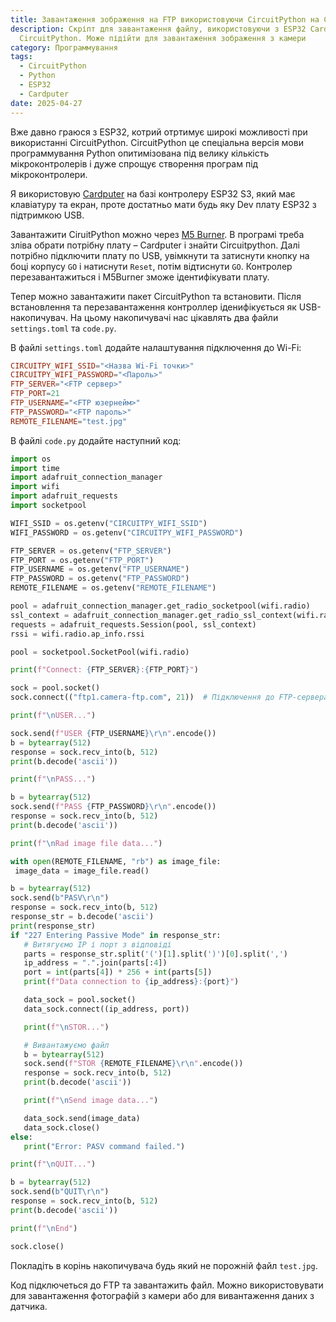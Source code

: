 ```yaml
---
title: Завантаження зображення на FTP використовуючи CircuitPython на Cardputer
description: Скріпт для завантаження файлу, використовуючи з ESP32 Cardputer і
  CircuitPython. Може підійти для завантаження зображення з камери
category: Программування
tags:
  - CircuitPython
  - Python
  - ESP32
  - Cardputer
date: 2025-04-27
---
```

Вже давно граюся з ESP32, котрий отртимує широкі можливості при використанні CircuitPython. CircuitPython це спеціальна версія мови программування Python опитимізована під велику кількість мікроконтролерів і дуже спрощує створення програм під мікроконтролери.

Я використовую [Cardputer](https://arduino.ua/prod7437-portativnii-mini-komputer-m5stack-cardputer-kit-z-m5stamps3) на базі контролеру ESP32 S3, який має клавіатуру та екран, проте достатньо мати будь яку Dev плату ESP32 з підтримкою USB.

Завантажити CiruitPython можно через [M5 Burner](https://docs.m5stack.com/en/download). В програмі треба зліва обрати потрібну плату – Cardputer і знайти Circuitpython. Далі потрібно підключити плату по USB, увімкнути та затиснути кнопку на боці корпусу `GO` і натиснути `Reset`, потім відтиснути `GO`. Контролер перезавантажиться і M5Burner зможе ідентифікувати плату.

Тепер можно завантажити пакет CircuitPython та встановити. Після встановлення та перезавантаження контроллер іденифікується як USB-накопичувач. На цьому накопичувачі нас цікавлять два файли `settings.toml` та `code.py`.

В файлі `settings.toml` додайте налаштування підключення до Wi-Fi:

```toml
CIRCUITPY_WIFI_SSID="<Назва Wi-Fi точки>"
CIRCUITPY_WIFI_PASSWORD="<Пароль>"
FTP_SERVER="<FTP сервер>"
FTP_PORT=21
FTP_USERNAME="<FTP юзернейм>"
FTP_PASSWORD="<FTP пароль>"
REMOTE_FILENAME="test.jpg"
```

 В файлі  `code.py` додайте наступний код:
 
 ```py
import os
import time
import adafruit_connection_manager
import wifi
import adafruit_requests
import socketpool

WIFI_SSID = os.getenv("CIRCUITPY_WIFI_SSID")
WIFI_PASSWORD = os.getenv("CIRCUITPY_WIFI_PASSWORD")

FTP_SERVER = os.getenv("FTP_SERVER")
FTP_PORT = os.getenv("FTP_PORT")
FTP_USERNAME = os.getenv("FTP_USERNAME")
FTP_PASSWORD = os.getenv("FTP_PASSWORD")
REMOTE_FILENAME = os.getenv("REMOTE_FILENAME")

pool = adafruit_connection_manager.get_radio_socketpool(wifi.radio)
ssl_context = adafruit_connection_manager.get_radio_ssl_context(wifi.radio)
requests = adafruit_requests.Session(pool, ssl_context)
rssi = wifi.radio.ap_info.rssi

pool = socketpool.SocketPool(wifi.radio)

print(f"Connect: {FTP_SERVER}:{FTP_PORT}")

sock = pool.socket()
sock.connect(("ftp1.camera-ftp.com", 21))  # Підключення до FTP-сервера

print(f"\nUSER...")

sock.send(f"USER {FTP_USERNAME}\r\n".encode())
b = bytearray(512)
response = sock.recv_into(b, 512)
print(b.decode('ascii'))

print(f"\nPASS...")

b = bytearray(512)
sock.send(f"PASS {FTP_PASSWORD}\r\n".encode())
response = sock.recv_into(b, 512)
print(b.decode('ascii'))

print(f"\nRad image file data...")

with open(REMOTE_FILENAME, "rb") as image_file:
  image_data = image_file.read()

b = bytearray(512)
sock.send(b"PASV\r\n")
response = sock.recv_into(b, 512)
response_str = b.decode('ascii')
print(response_str)
if "227 Entering Passive Mode" in response_str:
    # Витягуємо IP і порт з відповіді
    parts = response_str.split('(')[1].split(')')[0].split(',')
    ip_address = ".".join(parts[:4])
    port = int(parts[4]) * 256 + int(parts[5])
    print(f"Data connection to {ip_address}:{port}")

    data_sock = pool.socket()
    data_sock.connect((ip_address, port))

    print(f"\nSTOR...")

    # Вивантажуємо файл
    b = bytearray(512)
    sock.send(f"STOR {REMOTE_FILENAME}\r\n".encode())
    response = sock.recv_into(b, 512)
    print(b.decode('ascii'))

    print(f"\nSend image data...")

    data_sock.send(image_data)
    data_sock.close()
else:
    print("Error: PASV command failed.")

print(f"\nQUIT...")

b = bytearray(512)
sock.send(b"QUIT\r\n")
response = sock.recv_into(b, 512)
print(b.decode('ascii'))

print(f"\nEnd")

sock.close()
 ```
 
 Покладіть в корінь накопичувача будь який не порожній файл `test.jpg`.
 
 Код підключеться до FTP та завантажить файл. Можно використовувати для завантаження фотографій з камери або для вивантаження даних з датчика.
